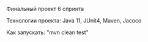 Финальный проект 6 спринта

Технологии проекта:
Java 11, JUnit4, Maven, Jacoco

Как запускать:
"mvn clean test"
